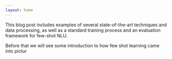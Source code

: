 ```yaml
---
layout: home 
---
```


This blog post includes examples of several state-of-the-art techniques and data processing, as well as a standard training process and an evaluation framework for few-shot NLU.

Before that we will see some introduction to how few shot learning came into pictur


